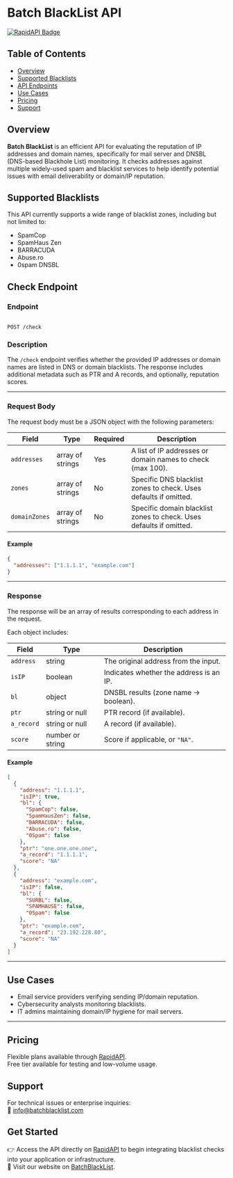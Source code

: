 # Batch BlackList API

[![RapidAPI Badge](https://img.shields.io/badge/Available%20on-RapidAPI-black?style=for-the-badge&logo=rapidapi)](https://rapidapi.com/osint-org-osint-org-default/api/batchblacklist)

## Table of Contents
- [Overview](#overview)
- [Supported Blacklists](#supported-blacklists)
- [API Endpoints](#check-endpoint)
- [Use Cases](#use-cases)
- [Pricing](#pricing)
- [Support](#support)

## Overview

**Batch BlackList** is an efficient API for evaluating the reputation of IP addresses and domain names, specifically for mail server and DNSBL (DNS-based Blackhole List) monitoring. It checks addresses against multiple widely-used spam and blacklist services to help identify potential issues with email deliverability or domain/IP reputation.

## Supported Blacklists

This API currently supports a wide range of blacklist zones, including but not limited to:

- SpamCop
- SpamHaus Zen
- BARRACUDA
- Abuse.ro
- 0spam DNSBL

## Check Endpoint

### **Endpoint**
```

POST /check

````

### **Description**

The `/check` endpoint verifies whether the provided IP addresses or domain names are listed in DNS or domain blacklists. The response includes additional metadata such as PTR and A records, and optionally, reputation scores.

---

### **Request Body**

The request body must be a JSON object with the following parameters:

| Field         | Type              | Required | Description |
|---------------|-------------------|----------|-------------|
| `addresses`   | array of strings  | Yes      | A list of IP addresses or domain names to check (max 100). |
| `zones`       | array of strings  | No       | Specific DNS blacklist zones to check. Uses defaults if omitted. |
| `domainZones` | array of strings  | No       | Specific domain blacklist zones to check. Uses defaults if omitted. |

#### **Example**
```json
{
  "addresses": ["1.1.1.1", "example.com"]
}
````

---

### **Response**

The response will be an array of results corresponding to each address in the request.

Each object includes:

| Field      | Type             | Description                             |
| ---------- | ---------------- | --------------------------------------- |
| `address`  | string           | The original address from the input.    |
| `isIP`     | boolean          | Indicates whether the address is an IP. |
| `bl`       | object           | DNSBL results (zone name → boolean).    |
| `ptr`      | string or null   | PTR record (if available).              |
| `a_record` | string or null   | A record (if available).                |
| `score`    | number or string | Score if applicable, or `"NA"`.         |

#### **Example**

```json
[
  {
    "address": "1.1.1.1",
    "isIP": true,
    "bl": {
      "SpamCop": false,
      "SpamHausZen": false,
      "BARRACUDA": false,
      "Abuse.ro": false,
      "0Spam": false
    },
    "ptr": "one.one.one.one",
    "a_record": "1.1.1.1",
    "score": "NA"
  },
  {
    "address": "example.com",
    "isIP": false,
    "bl": {
      "SURBL": false,
      "SPAMHAUSE": false,
      "0Spam": false
    },
    "ptr": "example.com",
    "a_record": "23.192.228.80",
    "score": "NA"
  }
]
```

---

## Use Cases

* Email service providers verifying sending IP/domain reputation.
* Cybersecurity analysts monitoring blacklists.
* IT admins maintaining domain/IP hygiene for mail servers.

---

 
## Pricing
Flexible plans available through [RapidAPI](https://rapidapi.com/osint-org-osint-org-default/api/batchblacklist/pricing).   
Free tier available for testing and low-volume usage.

## Support

For technical issues or enterprise inquiries:  
📧 <info@batchblacklist.com>

## Get Started

👉 Access the API directly on [RapidAPI](https://rapidapi.com/osint-org-osint-org-default/api/batchblacklist) to begin integrating blacklist checks into your application or infrastructure.   
🔗 Visit our website on [BatchBlackList](https://batchblacklist.com).
